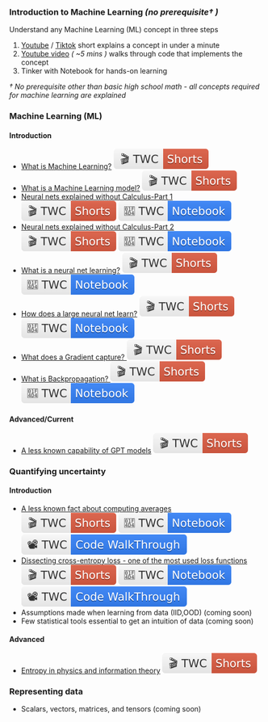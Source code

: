 ### Introduction to Machine Learning _(no prerequisite† )_

Understand any Machine Learning (ML) concept in three steps
 1.  [Youtube](https://www.youtube.com/@TWCEditor) / [Tiktok](https://www.tiktok.com/@twceditor) short explains a concept in under a minute
 2.  [Youtube video](https://www.youtube.com/@TWCEditor) _( ~5 mins )_ walks through code that implements the concept
 3.  Tinker with Notebook for hands-on learning

_† No prerequisite other than basic high school math - all concepts required for machine learning are explained_


### Machine Learning (ML)

#### Introduction

- [What is Machine Learning?](https://youtube.com/shorts/qvmrsomzv54?feature=share) [![TWC Shorts](https://raw.githubusercontent.com/taskswithcode/image_assets/main/.github/images/TWCShorts.svg)](https://youtube.com/shorts/qvmrsomzv54?feature=share)
- [What is a Machine Learning model?](https://youtu.be/eDw1RzTLvMg)  [![TWC Shorts](https://raw.githubusercontent.com/taskswithcode/image_assets/main/.github/images/TWCShorts.svg)](https://youtu.be/eDw1RzTLvMg)
- [Neural nets explained without Calculus-Part 1](https://youtube.com/shorts/7Fbah_9Xni0?feature=share) [![TWC Shorts](https://raw.githubusercontent.com/taskswithcode/image_assets/main/.github/images/TWCShorts.svg)](https://youtube.com/shorts/7Fbah_9Xni0?feature=share) [![Notebooks](https://raw.githubusercontent.com/taskswithcode/image_assets/main/.github/images/TWCNotebook.svg)](https://colab.research.google.com/github/taskswithcode/MLIntro/blob/main/MLToyModel_arith.ipynb)
- [Neural nets explained without Calculus-Part 2](https://youtube.com/shorts/jbaXWmERhNs?feature=share) [![TWC Shorts](https://raw.githubusercontent.com/taskswithcode/image_assets/main/.github/images/TWCShorts.svg)](https://youtube.com/shorts/jbaXWmERhNs?feature=share) [![Notebooks](https://raw.githubusercontent.com/taskswithcode/image_assets/main/.github/images/TWCNotebook.svg)](https://colab.research.google.com/github/taskswithcode/MLIntro/blob/main/MLToyModel_arith.ipynb)
- [What is a neural net learning?](https://youtube.com/shorts/PTDB_JRxWTc?feature=share) [![TWC Shorts](https://raw.githubusercontent.com/taskswithcode/image_assets/main/.github/images/TWCShorts.svg)](https://youtube.com/shorts/PTDB_JRxWTc?feature=share) [![Notebooks](https://raw.githubusercontent.com/taskswithcode/image_assets/main/.github/images/TWCNotebook.svg)](https://colab.research.google.com/github/taskswithcode/MLIntro/blob/main/MLEssence.ipynb)
- [How does a large neural net learn?](https://youtube.com/shorts/nOCLVk-Xe0o?feature=share) [![TWC Shorts](https://raw.githubusercontent.com/taskswithcode/image_assets/main/.github/images/TWCShorts.svg)](https://youtube.com/shorts/nOCLVk-Xe0o?feature=share) [![Notebooks](https://raw.githubusercontent.com/taskswithcode/image_assets/main/.github/images/TWCNotebook.svg)](https://colab.research.google.com/github/taskswithcode/MLIntro/blob/main/MLKnobs.ipynb)
- [What does a Gradient capture? ](https://youtube.com/shorts/mPVBgwBjbTQ?feature=share) [![TWC Shorts](https://raw.githubusercontent.com/taskswithcode/image_assets/main/.github/images/TWCShorts.svg)](https://youtube.com/shorts/mPVBgwBjbTQ?feature=share)
-  [What is Backpropagation? ](https://youtube.com/shorts/C9q-NPmptUM?feature=share) [![TWC Shorts](https://raw.githubusercontent.com/taskswithcode/image_assets/main/.github/images/TWCShorts.svg)](https://youtube.com/shorts/C9q-NPmptUM?feature=share) [![Notebooks](https://raw.githubusercontent.com/taskswithcode/image_assets/main/.github/images/TWCNotebook.svg)](https://colab.research.google.com/github/taskswithcode/MLIntro/blob/main/MLToyModel.ipynb)

#### Advanced/Current
-  [A less known capability of GPT models](https://youtu.be/PafzaoeanBs) [![TWC Shorts](https://raw.githubusercontent.com/taskswithcode/image_assets/main/.github/images/TWCShorts.svg)](https://youtu.be/PafzaoeanBs)



### Quantifying uncertainty

#### Introduction

- [A less known fact about computing averages](https://youtu.be/6SrH0OQca7Y) [![TWC Shorts](https://raw.githubusercontent.com/taskswithcode/image_assets/main/.github/images/TWCShorts.svg)](https://youtu.be/6SrH0OQca7Y) [![Notebooks](https://raw.githubusercontent.com/taskswithcode/image_assets/main/.github/images/TWCNotebook.svg)](https://colab.research.google.com/github/taskswithcode/MLIntro/blob/main/ProbForML_1.ipynb) [![Code Walkthrough](https://raw.githubusercontent.com/taskswithcode/image_assets/main/.github/images/codewalkthrough.svg)](https://youtu.be/QuFo_jWrbyE)
- [Dissecting cross-entropy loss - one of the most used loss functions](https://youtu.be/LOh5-LTdosU) [![TWC Shorts](https://raw.githubusercontent.com/taskswithcode/image_assets/main/.github/images/TWCShorts.svg)](https://youtu.be/LOh5-LTdosU) [![Notebooks](https://raw.githubusercontent.com/taskswithcode/image_assets/main/.github/images/TWCNotebook.svg)](https://colab.research.google.com/github/taskswithcode/MLIntro/blob/main/ProbForML_2.ipynb) [![Code Walkthrough](https://raw.githubusercontent.com/taskswithcode/image_assets/main/.github/images/codewalkthrough.svg)](https://youtu.be/gDX5-HUtvpg)
-  Assumptions made when learning from data (IID,OOD) (coming soon)
- Few statistical tools essential to get an intuition of data (coming soon)

#### Advanced
- [Entropy in physics and information theory](https://youtube.com/shorts/F9YkjKoT2lw?feature=share) [![TWC Shorts](https://raw.githubusercontent.com/taskswithcode/image_assets/main/.github/images/TWCShorts.svg)](https://youtube.com/shorts/F9YkjKoT2lw?feature=share)

### Representing data
- Scalars, vectors, matrices, and tensors (coming soon)
  



